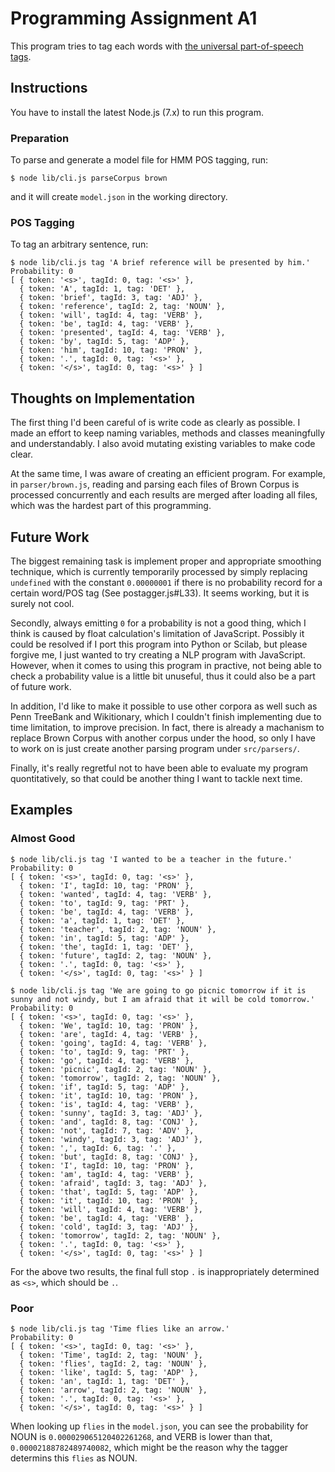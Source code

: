 # Programming Assignment A1

This program tries to tag each words with [the universal part-of-speech tags](https://github.com/nyxtom/salient/blob/master/lib/salient/corpus/universal_tagset/README).

## Instructions

You have to install the latest Node.js (7.x) to run this program.

### Preparation

To parse and generate a model file for HMM POS tagging, run:

```console
$ node lib/cli.js parseCorpus brown
```

and it will create `model.json` in the working directory.

### POS Tagging

To tag an arbitrary sentence, run:

```console
$ node lib/cli.js tag 'A brief reference will be presented by him.'
Probability: 0
[ { token: '<s>', tagId: 0, tag: '<s>' },
  { token: 'A', tagId: 1, tag: 'DET' },
  { token: 'brief', tagId: 3, tag: 'ADJ' },
  { token: 'reference', tagId: 2, tag: 'NOUN' },
  { token: 'will', tagId: 4, tag: 'VERB' },
  { token: 'be', tagId: 4, tag: 'VERB' },
  { token: 'presented', tagId: 4, tag: 'VERB' },
  { token: 'by', tagId: 5, tag: 'ADP' },
  { token: 'him', tagId: 10, tag: 'PRON' },
  { token: '.', tagId: 0, tag: '<s>' },
  { token: '</s>', tagId: 0, tag: '<s>' } ]
```

## Thoughts on Implementation
The first thing I'd been careful of is write code as clearly as possible. I made an effort to keep naming variables, methods and classes meaningfully and understandably. I also avoid mutating existing variables to make code clear.

At the same time, I was aware of creating an efficient program. For example, in `parser/brown.js`, reading and parsing each files of Brown Corpus is processed concurrently and each results are merged after loading all files, which was the hardest part of this programming.


## Future Work
The biggest remaining task is implement proper and appropriate smoothing technique, which is currently temporarily processed by simply replacing `undefined` with the constant `0.00000001` if there is no probability record for a certain word/POS tag (See postagger.js#L33). It seems working, but it is surely not cool.

Secondly, always emitting `0` for a probability is not a good thing, which I think is caused by float calculation's limitation of JavaScript. Possibly it could be resolved if I port this program into Python or Scilab, but please forgive me, I just wanted to try creating a NLP program with JavaScript. However, when it comes to using this program in practive, not being able to check a probability value is a little bit unuseful, thus it could also be a part of future work.

In addition, I'd like to make it possible to use other corpora as well such as Penn TreeBank and Wikitionary, which I couldn't finish implementing due to time limitation, to improve precision. In fact, there is already a machanism to replace Brown Corpus with another corpus under the hood, so only I have to work on is just create another parsing program under `src/parsers/`.

Finally, it's really regretful not to have been able to evaluate my program quontitatively, so that could be another thing I want to tackle next time.

## Examples

### Almost Good
```
$ node lib/cli.js tag 'I wanted to be a teacher in the future.'
Probability: 0
[ { token: '<s>', tagId: 0, tag: '<s>' },
  { token: 'I', tagId: 10, tag: 'PRON' },
  { token: 'wanted', tagId: 4, tag: 'VERB' },
  { token: 'to', tagId: 9, tag: 'PRT' },
  { token: 'be', tagId: 4, tag: 'VERB' },
  { token: 'a', tagId: 1, tag: 'DET' },
  { token: 'teacher', tagId: 2, tag: 'NOUN' },
  { token: 'in', tagId: 5, tag: 'ADP' },
  { token: 'the', tagId: 1, tag: 'DET' },
  { token: 'future', tagId: 2, tag: 'NOUN' },
  { token: '.', tagId: 0, tag: '<s>' },
  { token: '</s>', tagId: 0, tag: '<s>' } ]
```

```
$ node lib/cli.js tag 'We are going to go picnic tomorrow if it is sunny and not windy, but I am afraid that it will be cold tomorrow.'
Probability: 0
[ { token: '<s>', tagId: 0, tag: '<s>' },
  { token: 'We', tagId: 10, tag: 'PRON' },
  { token: 'are', tagId: 4, tag: 'VERB' },
  { token: 'going', tagId: 4, tag: 'VERB' },
  { token: 'to', tagId: 9, tag: 'PRT' },
  { token: 'go', tagId: 4, tag: 'VERB' },
  { token: 'picnic', tagId: 2, tag: 'NOUN' },
  { token: 'tomorrow', tagId: 2, tag: 'NOUN' },
  { token: 'if', tagId: 5, tag: 'ADP' },
  { token: 'it', tagId: 10, tag: 'PRON' },
  { token: 'is', tagId: 4, tag: 'VERB' },
  { token: 'sunny', tagId: 3, tag: 'ADJ' },
  { token: 'and', tagId: 8, tag: 'CONJ' },
  { token: 'not', tagId: 7, tag: 'ADV' },
  { token: 'windy', tagId: 3, tag: 'ADJ' },
  { token: ',', tagId: 6, tag: '.' },
  { token: 'but', tagId: 8, tag: 'CONJ' },
  { token: 'I', tagId: 10, tag: 'PRON' },
  { token: 'am', tagId: 4, tag: 'VERB' },
  { token: 'afraid', tagId: 3, tag: 'ADJ' },
  { token: 'that', tagId: 5, tag: 'ADP' },
  { token: 'it', tagId: 10, tag: 'PRON' },
  { token: 'will', tagId: 4, tag: 'VERB' },
  { token: 'be', tagId: 4, tag: 'VERB' },
  { token: 'cold', tagId: 3, tag: 'ADJ' },
  { token: 'tomorrow', tagId: 2, tag: 'NOUN' },
  { token: '.', tagId: 0, tag: '<s>' },
  { token: '</s>', tagId: 0, tag: '<s>' } ]
```

For the above two results, the final full stop `.` is inappropriately determined as `<s>`, which should be `.`.

### Poor
```
$ node lib/cli.js tag 'Time flies like an arrow.'
Probability: 0
[ { token: '<s>', tagId: 0, tag: '<s>' },
  { token: 'Time', tagId: 2, tag: 'NOUN' },
  { token: 'flies', tagId: 2, tag: 'NOUN' },
  { token: 'like', tagId: 5, tag: 'ADP' },
  { token: 'an', tagId: 1, tag: 'DET' },
  { token: 'arrow', tagId: 2, tag: 'NOUN' },
  { token: '.', tagId: 0, tag: '<s>' },
  { token: '</s>', tagId: 0, tag: '<s>' } ]
```

When looking up `flies` in the `model.json`, you can see the probability for NOUN is `0.000029065120402261268`, and VERB is lower than that, `0.00002188782489740082`, which might be the reason why the tagger determins this `flies` as NOUN.
